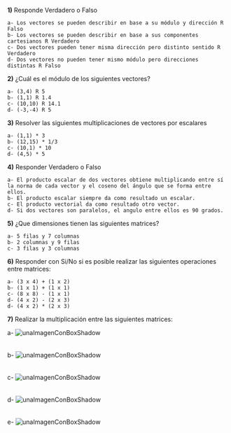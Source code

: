
**1)** Responde Verdadero o Falso

    a- Los vectores se pueden describir en base a su módulo y dirección R Falso
    b- Los vectores se pueden describir en base a sus componentes cartesianos R Verdadero
    c- Dos vectores pueden tener misma dirección pero distinto sentido R Verdadero
    d- Dos vectores no pueden tener mismo módulo pero direcciones distintas R Falso


**2)** ¿Cuál es el módulo de los siguientes vectores?

    a- (3,4) R 5
    b- (1,1) R 1.4
    c- (10,10) R 14.1
    d- (-3,-4) R 5

**3)** Resolver las siguientes multiplicaciones de vectores por escalares

    a- (1,1) * 3
    b- (12,15) * 1/3
    c- (10,1) * 10
    d- (4,5) * 5

**4)** Responder Verdadero o Falso

    a- El producto escalar de dos vectores obtiene multiplicando entre sí la norma de cada vector y el coseno del ángulo que se forma entre ellos.
    b- El producto escalar siempre da como resultado un escalar.
    c- El producto vectorial da como resultado otro vector.
    d- Si dos vectores son paralelos, el angulo entre ellos es 90 grados.

**5)** ¿Que dimensiones tienen las siguientes matrices?

    a- 5 filas y 7 columnas
    b- 2 columnas y 9 filas
    c- 3 filas y 3 columnas

**6)** Responder con Si/No si es posible realizar las siguientes operaciones entre matrices:

    a- (3 x 4) + (1 x 2)
    b- (1 x 1) + (1 x 1)
    c- (8 x 8) - (1 x 1)
    d- (4 x 2) - (2 x 3)
    d- (4 x 2) * (2 x 3)

**7)** Realizar la multiplicación entre las siguientes matrices:

a-
![unaImagenConBoxShadow](../_src/assets/ejercicios/producto1.png)
<br>
<br>
<br>
b-
![unaImagenConBoxShadow](../_src/assets/ejercicios/producto2.png)
<br>
<br>
<br>
c-
![unaImagenConBoxShadow](../_src/assets/ejercicios/producto3.png)
<br>
<br>
<br>
d-
![unaImagenConBoxShadow](../_src/assets/ejercicios/producto4.png)
<br>
<br>
<br>
e-
![unaImagenConBoxShadow](../_src/assets/ejercicios/producto5.png)
<br>
<br>
<br>
